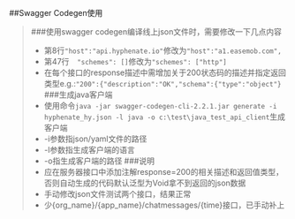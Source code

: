 ##Swagger Codegen使用
>###使用swagger codegen编译线上json文件时，需要修改一下几点内容
>+  第8行`"host":"api.hyphenate.io"`修改为`"host":"a1.easemob.com",`
>+  第47行`  "schemes": []`修改为`"schemes": ["http"]`
>+  在每个接口的response描述中需增加关于200状态码的描述并指定返回类型e.g.:`"200":{"description":"OK","schema":{"type":"object"}`
>###生成java客户端
>+  使用命令`java -jar swagger-codegen-cli-2.2.1.jar generate -i hyphenate_hy.json -l java -o c:\test\java_test_api_client`生成客户端
>+  -i参数指json/yaml文件的路径
>+  -l参数指生成客户端的语言
>+  -o指生成客户端的路径
>###说明
>+  应在服务器接口中添加注解response=200的相关描述和返回值类型，否则自动生成的代码默认泛型为Void拿不到返回的json数据
>+  手动修改json文件测试两个接口，结果正常
>+  少{org_name}/{app_name}/chatmessages/{time}接口，已手动补上